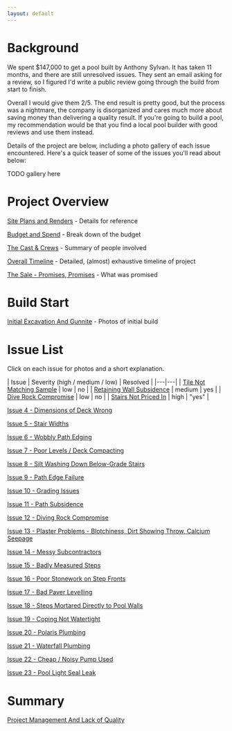 ```yaml
---
layout: default
---
```


# Background 

We spent $147,000 to get a pool built by Anthony Sylvan. It has taken 11 months, and there are still unresolved issues. They sent an email asking for a review, so I figured I'd write a public review going through the build from start to finish.

Overall I would give them 2/5. The end result is pretty good, but the process was a nightmare, the company is disorganized and cares much more about saving money than delivering a quality result. If you're going to build a pool, my recommendation would be that you find a local pool builder with good reviews and use them instead.

Details of the project are below, including a photo gallery of each issue encountered. Here's a quick teaser of some of the issues you'll read about below:

TODO gallery here

# Project Overview

[Site Plans and Renders](./00-site-plans.html) - Details for reference

[Budget and Spend](./00-budget.html) - Break down of the budget

[The Cast & Crews](./00-theparties.html) - Summary of people involved
 
[Overall Timeline](./01-timeline.html) - Detailed, (almost) exhaustive timeline of project

[The Sale - Promises, Promises](./02-thesale.html) - What was promised

# Build Start

[Initial Excavation And Gunnite](./03-excavation.html) - Photos of initial build

# Issue List

Click on each issue for photos and a short explanation.

| Issue | Severity (high / medium / low) | Resolved | 
|---|---|
| [Tile Not Matching Sample](./04-tile.html) | low | no |
| [Retaining Wall Subsidence](./05-subsidence.html) | medium | yes | 
| [Dive Rock Compromise](./06-diverock.html) | low | no |
| [Stairs Not Priced In](./07-stairs.html) | high | "yes" | 

[Issue 4 - Dimensions of Deck Wrong](./07-dimensions.html) 

[Issue 5 - Stair Widths](./08-stair-widths.html) 

[Issue 6 - Wobbly Path Edging](./09-path-edging.html) 

[Issue 7 - Poor Levels / Deck Compacting](./10-deck-compacting.html) 

[Issue 8 - Silt Washing Down Below-Grade Stairs](./11-below-grade-stairs.html) 

[Issue 9 - Path Edge Failure](./12-path-edge-failure.html) 

[Issue 10 - Grading Issues](./13-buried-drains.html) 

[Issue 11 - Path Subsidence](./14-path-subsidence.html) 

[Issue 12 - Diving Rock Compromise](./15-diving-rock-compromise.html) 

[Issue 13 - Plaster Problems - Blotchiness, Dirt Showing Throw, Calcium Seepage](./16-blotchy-plaster.html) 

[Issue 14 - Messy Subcontractors](./17-messy-subcontractors.html) 

[Issue 15 - Badly Measured Steps](./18-badly-measured-steps.html) 

[Issue 16 - Poor Stonework on Step Fronts](./19-poor-stonework.html) 

[Issue 17 - Bad Paver Levelling](./20-bad-paver-levelling.html) 

[Issue 18 - Steps Mortared Directly to Pool Walls](./21-steps-to-pool-walls.html)

[Issue 19 - Coping Not Watertight](./22-coping-not-watertight.html)
 
[Issue 20 - Polaris Plumbing](./23-polaris-plumbing.html)

[Issue 21 - Waterfall Plumbing](./24-waterfall-plumbing.html)

[Issue 22 - Cheap / Noisy Pump Used](./25-cheap-pump.html)

[Issue 23 - Pool Light Seal Leak](./26-pool-light-seal.html)

# Summary

[Project Management And Lack of Quality](./27-project-management.html)

